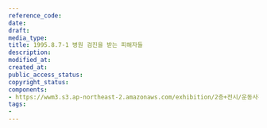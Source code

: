 ```yaml
---
reference_code: 
date: 
draft: 
media_type: 
title: 1995.8.7-1 병원 검진을 받는 피해자들
description: 
modified_at: 
created_at: 
public_access_status: 
copyright_status: 
components:
- https://wwm3.s3.ap-northeast-2.amazonaws.com/exhibition/2층+전시/운동사관/연대로희망을만들다/1995.8.7-1+병원+검진을+받는+피해자들.JPG
tags:
- 
---
```

